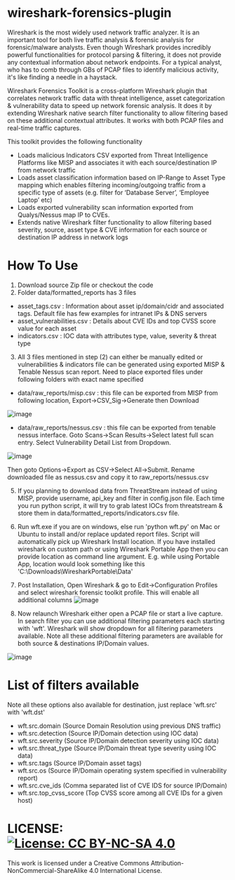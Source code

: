 # wireshark-forensics-plugin
Wireshark is the most widely used network traffic analyzer. It is an important tool for both live traffic analysis & forensic analysis for forensic/malware analysts. Even though Wireshark provides incredibly powerful functionalities for protocol parsing & filtering, it does not provide any contextual information about network endpoints. For a typical analyst, who has to comb through GBs of PCAP files to identify malicious activity, it's like finding a needle in a haystack.

Wireshark Forensics Toolkit is a cross-platform Wireshark plugin that correlates network traffic data with threat intelligence, asset categorization & vulnerability data to speed up network forensic analysis. It does it by extending Wireshark native search filter functionality to allow filtering based on these additional contextual attributes. It works with both PCAP files and real-time traffic captures.

This toolkit provides the following functionality
- Loads malicious Indicators CSV exported from Threat Intelligence Platforms like MISP and associates it with each source/destination IP from network traffic
- Loads asset classification information based on IP-Range to Asset Type mapping which enables filtering incoming/outgoing traffic from a specific type of assets (e.g. filter for ‘Database Server’, ‘Employee Laptop’ etc)
- Loads exported vulnerability scan information exported from Qualys/Nessus map IP to CVEs. 
- Extends native Wireshark filter functionality to allow filtering based severity, source, asset type & CVE information for each source or destination IP address in network logs

# How To Use
1. Download source Zip file or checkout the code
2. Folder data/formatted_reports has 3 files 
  * asset_tags.csv : Information about asset ip/domain/cidr and associated tags. Default file has few examples for intranet IPs & DNS servers
  * asset_vulnerabilities.csv : Details about CVE IDs and top CVSS score value for each asset
  * indicators.csv : IOC data with attributes type, value, severity & threat type
3. All 3 files mentioned in step (2) can either be manually edited or vulnerabilities & indicators file can be generated using exported MISP & Tenable Nessus scan report. Need to place exported files under following folders with exact name specified
 - data/raw_reports/misp.csv : this file can be exported from MISP from following location, Export->CSV_Sig->Generate then Download

![image](https://user-images.githubusercontent.com/12109344/141029639-d755edf0-4467-4a80-aae3-089b5e4ab175.png)

 - data/raw_reports/nessus.csv : this file can be exported from tenable nessus interface. Goto Scans->Scan Results->Select latest full scan entry. Select Vulnerability Detail List from Dropdown.

![image](https://user-images.githubusercontent.com/12109344/141030328-7940caef-21b3-41d3-b3de-86647f5ba424.png)
 
 Then goto Options->Export as CSV->Select All->Submit. Rename downloaded file as nessus.csv and copy it to raw_reports/nessus.csv
 
5. If you planning to download data from ThreatStream instead of using MISP, provide username, api_key and filter in config.json file. Each time you run python script, it will try to grab latest IOCs from threatstream & store them in data/formatted_reports/indicators.csv file.  

4. Run wft.exe if you are on windows, else run 'python wft.py' on Mac or Ubuntu to install and/or replace updated report files. Script will automatically pick up Wireshark Install location. If you have installed wireshark on custom path or using Wireshark Portable App then you can provide location as command line argument. E.g. while using Portable App, location would look something like this 'C:\Downloads\WiresharkPortable\Data\'

5. Post Installation, Open Wireshark & go to Edit->Configuration Profiles and select wireshark forensic toolkit profile. This will enable all additional columns
![image](https://user-images.githubusercontent.com/12109344/141031264-20beb1bf-8749-45a8-b67c-0a370e9f6e11.png)

6. Now relaunch Wireshark either open a PCAP file or start a live capture. In search filter you can use additional filtering parameters each starting with 'wft'. Wireshark will show dropdown for all filtering parameters available. Note all these additional filtering parameters are available for both source & destinations IP/Domain values.

![image](https://user-images.githubusercontent.com/12109344/141077419-a70840c8-c827-4cdc-a32a-f17ffbddfd03.png)

# List of filters available
Note all these options also available for destination, just replace 'wft.src' with 'wft.dst'
- wft.src.domain (Source Domain Resolution using previous DNS traffic)
- wft.src.detection (Source IP/Domain detection using IOC data)
- wft.src.severity (Source IP/Domain detection severity using IOC data)
- wft.src.threat_type (Source IP/Domain threat type severity using IOC data)
- wft.src.tags (Source IP/Domain asset tags)
- wft.src.os (Source IP/Domain operating system specified in vulnerability report)
- wft.src.cve_ids (Comma separated list of CVE IDS for source IP/Domain)
- wft.src.top_cvss_score (Top CVSS score among all CVE IDs for a given host)



# LICENSE: [![License: CC BY-NC-SA 4.0](https://licensebuttons.net/l/by-nc-sa/4.0/80x15.png)](https://creativecommons.org/licenses/by-nc-sa/4.0/)


This work is licensed under a Creative Commons Attribution-NonCommercial-ShareAlike 4.0 International License.
